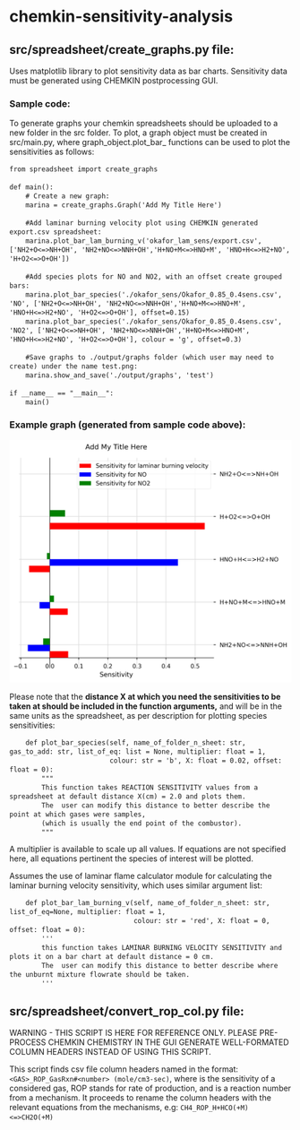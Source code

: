 # chemkin-sensitivity-analysis

## src/spreadsheet/create_graphs.py file:
Uses matplotlib library to plot sensitivity data as bar charts. Sensitivity data must be generated using CHEMKIN postprocessing GUI.


### Sample code: 
To generate graphs your chemkin spreadsheets should be uploaded to a new folder in the src folder. To plot, a graph object must be created in src/main.py, where graph_object.plot_bar_ functions can be used to plot the sensitivities as follows:
```
from spreadsheet import create_graphs

def main():
    # Create a new graph:
    marina = create_graphs.Graph('Add My Title Here')

    #Add laminar burning velocity plot using CHEMKIN generated export.csv spreadsheet:
    marina.plot_bar_lam_burning_v('okafor_lam_sens/export.csv', ['NH2+O<=>NH+OH', 'NH2+NO<=>NNH+OH','H+NO+M<=>HNO+M', 'HNO+H<=>H2+NO', 'H+O2<=>O+OH'])

    #Add species plots for NO and NO2, with an offset create grouped bars:
    marina.plot_bar_species('./okafor_sens/Okafor_0.85_0.4sens.csv', 'NO', ['NH2+O<=>NH+OH', 'NH2+NO<=>NNH+OH','H+NO+M<=>HNO+M', 'HNO+H<=>H2+NO', 'H+O2<=>O+OH'], offset=0.15)
    marina.plot_bar_species('./okafor_sens/Okafor_0.85_0.4sens.csv', 'NO2', ['NH2+O<=>NH+OH', 'NH2+NO<=>NNH+OH','H+NO+M<=>HNO+M', 'HNO+H<=>H2+NO', 'H+O2<=>O+OH'], colour = 'g', offset=0.3)
    
    #Save graphs to ./output/graphs folder (which user may need to create) under the name test.png:
    marina.show_and_save('./output/graphs', 'test')

if __name__ == "__main__":
    main()
```

### Example graph (generated from sample code above):

![Sample code graph](src/website_images/test.png)

Please note that the __distance X at which you need the sensitivities to be taken at should be included in the function arguments,__ and will be in the same units as the spreadsheet, as per description for plotting species sensitivities: 

```
    def plot_bar_species(self, name_of_folder_n_sheet: str, gas_to_add: str, list_of_eq: list = None, multiplier: float = 1,
                         colour: str = 'b', X: float = 0.02, offset: float = 0):
        """
        This function takes REACTION SENSITIVITY values from a spreadsheet at default distance X(cm) = 2.0 and plots them.
        The  user can modify this distance to better describe the point at which gases were samples,
        (which is usually the end point of the combustor).
        """
```
A multiplier is available to scale up all values. If equations are not specified here, all equations pertinent the species of interest will be plotted. 


Assumes the use of laminar flame calculator module for calculating the laminar burning velocity sensitivity, which uses similar argument list: 
```
    def plot_bar_lam_burning_v(self, name_of_folder_n_sheet: str, list_of_eq=None, multiplier: float = 1,
                               colour: str = 'red', X: float = 0, offset: float = 0):
        '''
        this function takes LAMINAR BURNING VELOCITY SENSITIVITY and plots it on a bar chart at default distance = 0 cm.
        The  user can modify this distance to better describe where the unburnt mixture flowrate should be taken.
        '''
```

## src/spreadsheet/convert_rop_col.py file:
WARNING - THIS SCRIPT IS HERE FOR REFERENCE ONLY. PLEASE PRE-PROCESS CHEMKIN CHEMISTRY IN THE GUI GENERATE WELL-FORMATED COLUMN HEADERS INSTEAD OF USING THIS SCRIPT. 

This script finds csv file column headers named in the format: `<GAS>_ROP_GasRxn#<number> (mole/cm3-sec)`, where <GAS> is the sensitivity of a considered gas, ROP stands for rate of production, and <number> is a reaction number from a mechanism. 
  It proceeds to rename the column headers with the relevant equations from the mechanisms, e.g: 
  `CH4_ROP_H+HCO(+M)<=>CH2O(+M)`
